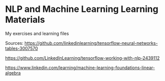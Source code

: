 # NLP and Machine Learning Learning Materials
My exercises and learning files

Sources:
https://github.com/linkedinlearning/tensorflow-neural-networks-tables-3007570

https://github.com/LinkedInLearning/tensorflow-working-with-nlp-2439112

https://www.linkedin.com/learning/machine-learning-foundations-linear-algebra
